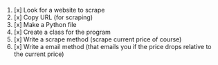 1. [x] Look for a website to scrape
2. [x] Copy URL (for scraping)
3. [x] Make a Python file
4. [x] Create a class for the program
5. [x] Write a scrape method (scrape current price of course)
6. [x] Write a email method (that emails you if the price drops relative to the current price)





